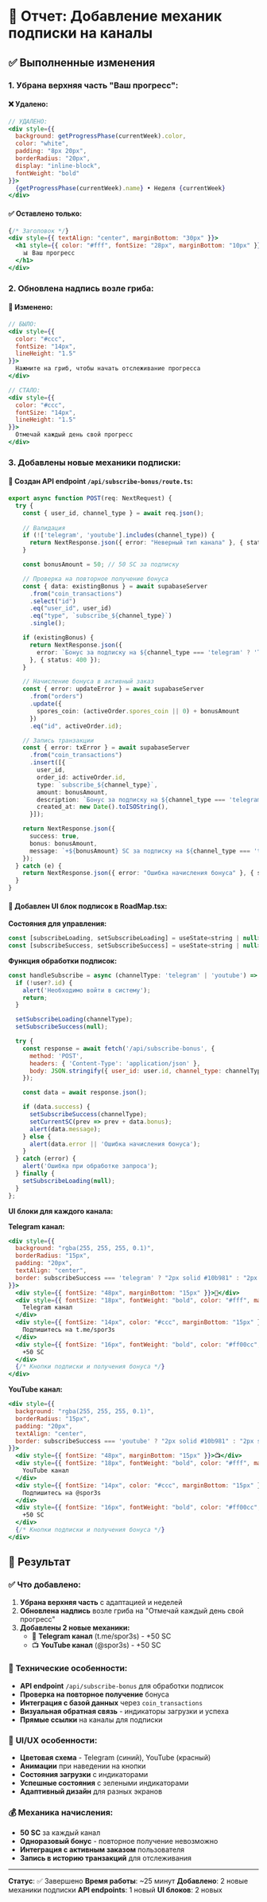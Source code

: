 # 📱 Отчет: Добавление механик подписки на каналы

## ✅ Выполненные изменения

### 1. **Убрана верхняя часть "Ваш прогресс":**

#### ❌ **Удалено:**
```jsx
// УДАЛЕНО:
<div style={{
  background: getProgressPhase(currentWeek).color,
  color: "white",
  padding: "8px 20px",
  borderRadius: "20px",
  display: "inline-block",
  fontWeight: "bold"
}}>
  {getProgressPhase(currentWeek).name} • Неделя {currentWeek}
</div>
```

#### ✅ **Оставлено только:**
```jsx
{/* Заголовок */}
<div style={{ textAlign: "center", marginBottom: "30px" }}>
  <h1 style={{ color: "#fff", fontSize: "28px", marginBottom: "10px" }}>
    📊 Ваш прогресс
  </h1>
</div>
```

### 2. **Обновлена надпись возле гриба:**

#### 🔄 **Изменено:**
```jsx
// БЫЛО:
<div style={{
  color: "#ccc",
  fontSize: "14px",
  lineHeight: "1.5"
}}>
  Нажмите на гриб, чтобы начать отслеживание прогресса
</div>

// СТАЛО:
<div style={{
  color: "#ccc",
  fontSize: "14px",
  lineHeight: "1.5"
}}>
  Отмечай каждый день свой прогресс
</div>
```

### 3. **Добавлены новые механики подписки:**

#### 🔧 **Создан API endpoint `/api/subscribe-bonus/route.ts`:**
```typescript
export async function POST(req: NextRequest) {
  try {
    const { user_id, channel_type } = await req.json();
    
    // Валидация
    if (!['telegram', 'youtube'].includes(channel_type)) {
      return NextResponse.json({ error: "Неверный тип канала" }, { status: 400 });
    }

    const bonusAmount = 50; // 50 SC за подписку

    // Проверка на повторное получение бонуса
    const { data: existingBonus } = await supabaseServer
      .from("coin_transactions")
      .select("id")
      .eq("user_id", user_id)
      .eq("type", `subscribe_${channel_type}`)
      .single();

    if (existingBonus) {
      return NextResponse.json({ 
        error: `Бонус за подписку на ${channel_type === 'telegram' ? 'Telegram' : 'YouTube'} уже получен!` 
      }, { status: 400 });
    }

    // Начисление бонуса в активный заказ
    const { error: updateError } = await supabaseServer
      .from("orders")
      .update({
        spores_coin: (activeOrder.spores_coin || 0) + bonusAmount
      })
      .eq("id", activeOrder.id);

    // Запись транзакции
    const { error: txError } = await supabaseServer
      .from("coin_transactions")
      .insert([{
        user_id,
        order_id: activeOrder.id,
        type: `subscribe_${channel_type}`,
        amount: bonusAmount,
        description: `Бонус за подписку на ${channel_type === 'telegram' ? 'Telegram канал' : 'YouTube канал'}`,
        created_at: new Date().toISOString(),
      }]);

    return NextResponse.json({ 
      success: true, 
      bonus: bonusAmount,
      message: `+${bonusAmount} SC за подписку на ${channel_type === 'telegram' ? 'Telegram' : 'YouTube'}!`
    });
  } catch (e) {
    return NextResponse.json({ error: "Ошибка начисления бонуса" }, { status: 500 });
  }
}
```

#### 🎨 **Добавлен UI блок подписок в RoadMap.tsx:**

**Состояния для управления:**
```jsx
const [subscribeLoading, setSubscribeLoading] = useState<string | null>(null);
const [subscribeSuccess, setSubscribeSuccess] = useState<string | null>(null);
```

**Функция обработки подписок:**
```jsx
const handleSubscribe = async (channelType: 'telegram' | 'youtube') => {
  if (!user?.id) {
    alert('Необходимо войти в систему');
    return;
  }

  setSubscribeLoading(channelType);
  setSubscribeSuccess(null);

  try {
    const response = await fetch('/api/subscribe-bonus', {
      method: 'POST',
      headers: { 'Content-Type': 'application/json' },
      body: JSON.stringify({ user_id: user.id, channel_type: channelType })
    });

    const data = await response.json();

    if (data.success) {
      setSubscribeSuccess(channelType);
      setCurrentSC(prev => prev + data.bonus);
      alert(data.message);
    } else {
      alert(data.error || 'Ошибка начисления бонуса');
    }
  } catch (error) {
    alert('Ошибка при обработке запроса');
  } finally {
    setSubscribeLoading(null);
  }
};
```

**UI блоки для каждого канала:**

**Telegram канал:**
```jsx
<div style={{
  background: "rgba(255, 255, 255, 0.1)",
  borderRadius: "15px",
  padding: "20px",
  textAlign: "center",
  border: subscribeSuccess === 'telegram' ? "2px solid #10b981" : "2px solid rgba(255, 255, 255, 0.1)"
}}>
  <div style={{ fontSize: "48px", marginBottom: "15px" }}>📱</div>
  <div style={{ fontSize: "18px", fontWeight: "bold", color: "#fff", marginBottom: "10px" }}>
    Telegram канал
  </div>
  <div style={{ fontSize: "14px", color: "#ccc", marginBottom: "15px" }}>
    Подпишитесь на t.me/spor3s
  </div>
  <div style={{ fontSize: "16px", fontWeight: "bold", color: "#ff00cc", marginBottom: "15px" }}>
    +50 SC
  </div>
  {/* Кнопки подписки и получения бонуса */}
</div>
```

**YouTube канал:**
```jsx
<div style={{
  background: "rgba(255, 255, 255, 0.1)",
  borderRadius: "15px",
  padding: "20px",
  textAlign: "center",
  border: subscribeSuccess === 'youtube' ? "2px solid #10b981" : "2px solid rgba(255, 255, 255, 0.1)"
}}>
  <div style={{ fontSize: "48px", marginBottom: "15px" }}>📺</div>
  <div style={{ fontSize: "18px", fontWeight: "bold", color: "#fff", marginBottom: "10px" }}>
    YouTube канал
  </div>
  <div style={{ fontSize: "14px", color: "#ccc", marginBottom: "15px" }}>
    Подпишитесь на @spor3s
  </div>
  <div style={{ fontSize: "16px", fontWeight: "bold", color: "#ff00cc", marginBottom: "15px" }}>
    +50 SC
  </div>
  {/* Кнопки подписки и получения бонуса */}
</div>
```

## 🎯 Результат

### ✅ **Что добавлено:**
1. **Убрана верхняя часть** с адаптацией и неделей
2. **Обновлена надпись** возле гриба на "Отмечай каждый день свой прогресс"
3. **Добавлены 2 новые механики:**
   - 📱 **Telegram канал** (t.me/spor3s) - +50 SC
   - 📺 **YouTube канал** (@spor3s) - +50 SC

### 🔧 **Технические особенности:**
- **API endpoint** `/api/subscribe-bonus` для обработки подписок
- **Проверка на повторное получение** бонуса
- **Интеграция с базой данных** через `coin_transactions`
- **Визуальная обратная связь** - индикаторы загрузки и успеха
- **Прямые ссылки** на каналы для подписки

### 🎨 **UI/UX особенности:**
- **Цветовая схема** - Telegram (синий), YouTube (красный)
- **Анимации** при наведении на кнопки
- **Состояния загрузки** с индикаторами
- **Успешные состояния** с зелеными индикаторами
- **Адаптивный дизайн** для разных экранов

### 💰 **Механика начисления:**
- **50 SC** за каждый канал
- **Одноразовый бонус** - повторное получение невозможно
- **Интеграция с активным заказом** пользователя
- **Запись в историю транзакций** для отслеживания

---

**Статус**: ✅ Завершено
**Время работы**: ~25 минут
**Добавлено**: 2 новые механики подписки
**API endpoints**: 1 новый
**UI блоков**: 2 новых 